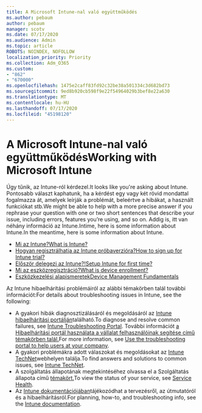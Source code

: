 ```yaml
---
title: A Microsoft Intune-nal való együttműködés
ms.author: pebaum
author: pebaum
manager: scotv
ms.date: 07/17/2020
ms.audience: Admin
ms.topic: article
ROBOTS: NOINDEX, NOFOLLOW
localization_priority: Priority
ms.collection: Adm_O365
ms.custom:
- "862"
- "670000"
ms.openlocfilehash: 1475e2caff83fd92c32be38a501334c3d682bd73
ms.sourcegitcommit: 9ed8b920cb598f9e22f54964029b3bef8e22a630
ms.translationtype: MT
ms.contentlocale: hu-HU
ms.lasthandoff: 07/17/2020
ms.locfileid: "45198120"
---
```

# <a name="working-with-microsoft-intune"></a><span data-ttu-id="341e5-102">A Microsoft Intune-nal való együttműködés</span><span class="sxs-lookup"><span data-stu-id="341e5-102">Working with Microsoft Intune</span></span>

<span data-ttu-id="341e5-103">Úgy tűnik, az Intune-ról kérdezel.</span><span class="sxs-lookup"><span data-stu-id="341e5-103">It looks like you're asking about Intune.</span></span> <span data-ttu-id="341e5-104">Pontosabb választ kaphatunk, ha a kérdést egy vagy két rövid mondattal fogalmazza át, amelyek leírják a problémát, beleértve a hibákat, a használt funkciókat stb.</span><span class="sxs-lookup"><span data-stu-id="341e5-104">We might be able to help with a more precise answer if you rephrase your question with one or two short sentences that describe your issue, including errors, features you’re using, and so on.</span></span> <span data-ttu-id="341e5-105">Addig is, itt van néhány információ az Intune.Intime, here is some information about Intune.</span><span class="sxs-lookup"><span data-stu-id="341e5-105">In the meantime, here is some information about Intune.</span></span>

- [<span data-ttu-id="341e5-106">Mi az Intune?</span><span class="sxs-lookup"><span data-stu-id="341e5-106">What is Intune?</span></span>](https://docs.microsoft.com/intune/what-is-intune)
- [<span data-ttu-id="341e5-107">Hogyan regisztrálhatja az Intune próbaverzióra?</span><span class="sxs-lookup"><span data-stu-id="341e5-107">How to sign up for Intune trial?</span></span>](https://docs.microsoft.com/intune/free-trial-sign-up)
- [<span data-ttu-id="341e5-108">Először delegezi az Intune?!</span><span class="sxs-lookup"><span data-stu-id="341e5-108">Setup Intune for first time?</span></span>](https://docs.microsoft.com/intune/setup-steps)
- [<span data-ttu-id="341e5-109">Mi az eszközregisztráció?</span><span class="sxs-lookup"><span data-stu-id="341e5-109">What is device enrollment?</span></span>](https://docs.microsoft.com/intune/device-enrollment)
- [<span data-ttu-id="341e5-110">Eszközkezelési alapismeretek</span><span class="sxs-lookup"><span data-stu-id="341e5-110">Device Management Fundamentals</span></span>](https://docs.microsoft.com/mem/intune/fundamentals/)

<span data-ttu-id="341e5-111">Az Intune hibaelhárítási problémáiról az alábbi témakörben talál további információt:</span><span class="sxs-lookup"><span data-stu-id="341e5-111">For details about troubleshooting issues in Intune, see the following:</span></span>

- <span data-ttu-id="341e5-112">A gyakori hibák diagnosztizálásáról és megoldásáról az [Intune hibaelhárítási portálján](https://aka.ms/intunetroubleshooting)található.</span><span class="sxs-lookup"><span data-stu-id="341e5-112">To diagnose and resolve common failures, see  [Intune Troubleshooting Portal](https://aka.ms/intunetroubleshooting).</span></span> <span data-ttu-id="341e5-113">További információt [a Hibaelhárítási portál használata a vállalat felhasználóinak segítése című témakörben talál.](https://docs.microsoft.com/intune/help-desk-operators)</span><span class="sxs-lookup"><span data-stu-id="341e5-113">For more information, see [Use the troubleshooting portal to help users at your company](https://docs.microsoft.com/intune/help-desk-operators).</span></span>
- <span data-ttu-id="341e5-114">A gyakori problémákra adott válaszokat és megoldásokat az [Intune TechNet](https://aka.ms/intuneforums)webhelyen találja.</span><span class="sxs-lookup"><span data-stu-id="341e5-114">To find answers and solutions to common issues, see [Intune TechNet](https://aka.ms/intuneforums).</span></span>
- <span data-ttu-id="341e5-115">A szolgáltatás állapotának megtekintéséhez olvassa el a Szolgáltatás állapota című [témakört.](https://portal.office.com/AdminPortal/Home#/servicehealth)</span><span class="sxs-lookup"><span data-stu-id="341e5-115">To view the status of your service, see [Service Health](https://portal.office.com/AdminPortal/Home#/servicehealth).</span></span>
- <span data-ttu-id="341e5-116">Az [Intune dokumentációjában](https://docs.microsoft.com/intune/)tájékozódhat a tervezésről, az útmutatóról és a hibaelhárításról.</span><span class="sxs-lookup"><span data-stu-id="341e5-116">For planning, how-to, and troubleshooting info, see the [Intune documentation](https://docs.microsoft.com/intune/).</span></span>